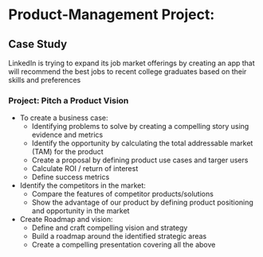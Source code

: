 
# Product-Management Project:

## Case Study
LinkedIn is trying to expand its job market offerings by creating an app that will recommend the best jobs to recent college graduates based on their skills and preferences

### Project: Pitch a Product Vision ###

* To create a business case:
  * Identifying problems to solve by creating a compelling story using evidence and metrics
  * Identify the opportunity by calculating the total addressable market (TAM) for the product
  * Create a proposal by defining product use cases and targer users
  * Calculate ROI / return of interest
  * Define success metrics
* Identify the competitors in the market:
  * Compare the features of competitor products/solutions
  * Show the advantage of our product by defining product positioning and opportunity in the market
* Create Roadmap and vision:
  * Define and craft compelling vision and strategy
  * Build a roadmap around the identified strategic areas
  * Create a compelling presentation covering all the above
